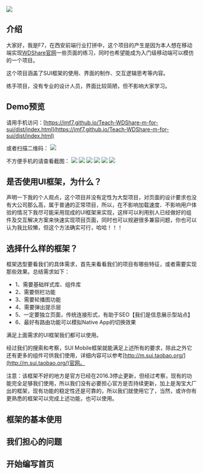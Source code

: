 [
![](http://www.wdshare.org/static/skin2015/img/logo.png)](http://www.wdshare.org/)

## 介绍
大家好，我是F7，在西安前端行业打拼中，这个项目的产生是因为本人想在移动端实现[WDShare官网](http://www.wdshare.org/)一些页面的练习，同时也希望能成为入门级移动端可以模仿的一个项目。

这个项目涵盖了SUI框架的使用、界面的制作、交互逻辑思考等内容。

练手项目，没有专业的设计人员，界面比较简陋，但不影响大家学习。

## Demo预览
请用手机访问：[https://imf7.github.io/Teach-WDShare-m-for-sui/dist/index.html](https://imf7.github.io/Teach-WDShare-m-for-sui/dist/index.html)

或者扫描二维码：
![](https://imf7.github.io/Teach-WDShare-m-for-sui/doc/img/code.jpg)

不方便手机的请查看截图：
[![](https://imf7.github.io/Teach-WDShare-m-for-sui/doc/img/001-s.jpg)](https://imf7.github.io/Teach-WDShare-m-for-sui/doc/img/001.jpg) [![](https://imf7.github.io/Teach-WDShare-m-for-sui/doc/img/002-s.jpg)](https://imf7.github.io/Teach-WDShare-m-for-sui/doc/img/002.jpg) [![](https://imf7.github.io/Teach-WDShare-m-for-sui/doc/img/003-s.jpg)](https://imf7.github.io/Teach-WDShare-m-for-sui/doc/img/003.jpg) [![](https://imf7.github.io/Teach-WDShare-m-for-sui/doc/img/004-s.jpg)](https://imf7.github.io/Teach-WDShare-m-for-sui/doc/img/004.jpg) [![](https://imf7.github.io/Teach-WDShare-m-for-sui/doc/img/005-s.jpg)](https://imf7.github.io/Teach-WDShare-m-for-sui/doc/img/005.jpg) [![](https://imf7.github.io/Teach-WDShare-m-for-sui/doc/img/006-s.jpg)](https://imf7.github.io/Teach-WDShare-m-for-sui/doc/img/006.jpg)

## 是否使用UI框架，为什么？
声明一下我的个人观点，这个项目并没有定性为大型项目，对页面的设计要求也没有大公司那么高，属于普通的正常项目，所以，在不影响加载速度、不影响用户体验的情况下我尽可能采用现成的UI框架来实现，这样可以利用别人已经做好的组件及交互解决方案来快速实现项目页面，同时也可以规避很多兼容问题，你也可以认为我比较懒，但这个方法确实可行，哈哈！！！

## 选择什么样的框架？
框架选型要看我们的具体需求，首先来看看我们的项目有哪些特征，或者需要实现那些效果。总结需求如下：

* 1、需要基础样式库、组件库
* 2、需要侧栏功能
* 3、需要轮播图功能
* 4、需要弹出提示层
* 5、一定要独立页面，传统连接形式，有助于SEO【我们是信息展示型站点】
* 6、最好有路由功能可以模拟Native App的切换效果

满足上面需求的UI框架我们都可以使用。

经过我们的搜索和考察，SUI Mobile框架就能满足上述所有的要求，除此之外它还有更多的组件可供我们使用，详细内容可以参考[http://m.sui.taobao.org/](http://m.sui.taobao.org/)官网。

注意：该框架不好的地方是官方已经在2016.3停止更新，但经过考察，现有的功能完全足够我们使用，所以我们没有必要担心官方是否持续更新，加上是淘宝大厂出的框架，现有功能的稳定性还是可靠的，所以我们就使用它了，当然，或许你有更熟悉的框架可以完成上述功能，也可以使用。


## 框架的基本使用



## 我们担心的问题



## 开始编写首页

















